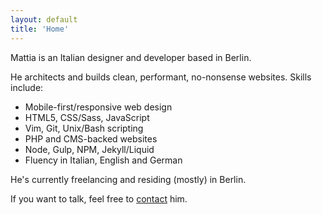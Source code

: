 ```yaml
---
layout: default
title: 'Home'
---
```


<p class="h2">
Mattia is an Italian designer and developer based in Berlin.
</p>

He architects and builds clean, performant, no-nonsense websites. Skills include:

- Mobile-first/responsive web design
- HTML5, CSS/Sass, JavaScript
- Vim, Git, Unix/Bash scripting
- PHP and CMS-backed websites
- Node, Gulp, NPM, Jekyll/Liquid
- Fluency in Italian, English and German

He's currently freelancing and residing (mostly) in Berlin.

If you want to talk, feel free to [contact](contact "Contact") him.
